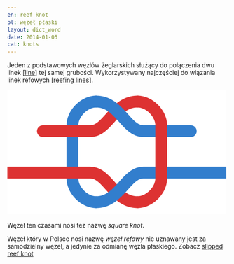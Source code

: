```yaml
---
en: reef knot
pl: węzeł płaski
layout: dict_word
date: 2014-01-05
cat: knots
---
```


Jeden z podstawowych węzłów żeglarskich służący do połączenia dwu linek [[line](/dict/l/line.html)] tej samej grubości. 
Wykorzystywany najczęściej do wiązania linek refowych [[reefing lines](/dict/r/reefing-lines.html)]. 

![reef knot](/img/dict/square_knot.png)

Węzeł ten czasami nosi tez nazwę *square knot*.  

Węzeł który w Polsce nosi nazwę *węzeł refowy* nie uznawany jest za samodzielny węzeł, a jedynie za odmianę węzła płaskiego. 
Zobacz [slipped reef knot](/dict/s/slipped-reef-knot.html)
